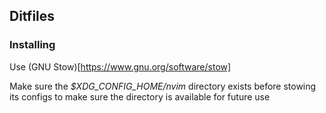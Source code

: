 ## Ditfiles

### Installing

Use (GNU Stow)[https://www.gnu.org/software/stow]

Make sure the *$XDG_CONFIG_HOME/nvim* directory exists before stowing its configs to make sure the directory is available for future use
